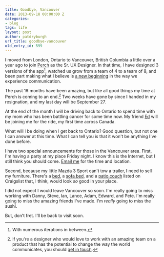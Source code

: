 ```yaml
---
title: Goodbye, Vancouver
date: 2013-09-18 00:00:00 Z
categories:
- blog
tags: life
layout: post
author: patdryburgh
url_title: goodbye-vancouver
old_entry_id: 599
---
```


I moved from London, Ontario to Vancouver, British Columbia a little over a year ago to join [Perch][2] as the Sr. UX Designer. In that time, I have designed 3 versions of the app[^1], watched us grow from a team of 4 to a team of 8, and been part making what I believe is [a new beginning][1] in the way we experience communication.

The past 16 months have been amazing, but like all good things my time at Perch is coming to an end.[^2] Two weeks have gone by since I handed in my resignation, and my last day will be September 27.

At the end of the month I will be driving back to Ontario to spend time with my mom who has been battling cancer for some time now. My friend [Ed][3] will be joining me for the ride, my first time across Canada.

What will I be doing when I get back to Ontario? Good question, but not one I can answer at this time. What I can tell you is that it won't be anything I've done before.

I have two special announcements for those in the Vancouver area. First, I'm having a party at my place Friday night. I know this is the Internet, but I still think you should come. [Email me][4] for the time and location.

Second, because my little Mazda 3 Sport can't tow a trailer, I need to sell my furniture. There's a [bed][5], a [sofa bed][6], and a [patio couch][7] listed on Craigslist that, I think, would look *so* good in your place.

I did not expect I would leave Vancouver so soon. I'm really going to miss working with Danny, Steve, Ian, Lance, Adam, Edward, and Pete. I'm really going to miss the amazing friends I've made. I'm *really* going to miss the sushi.

But, don't fret. I'll be back to visit soon.

[^1]: With numerous iterations in between.
[^2]: If you're a designer who would love to work with an amazing team on a product that has the potential to change the way the world communicates, you should [get in touch][2].

[1]: http://perch.co
[2]: mailto:jobs@perch.co
[3]: http://edwardplatero.com
[4]: mailto:hello@patdryburgh.com
[5]: http://vancouver.en.craigslist.ca/van/fuo/4059734549.html
[6]: http://vancouver.en.craigslist.ca/van/fuo/4059701736.html
[7]: http://vancouver.en.craigslist.ca/van/fuo/4042487162.html
